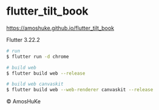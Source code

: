 # flutter_tilt_book

https://amoshuke.github.io/flutter_tilt_book

Flutter 3.22.2

```sh
# run
$ flutter run -d chrome

# build web
$ flutter build web --release

# build web canvaskit
$ flutter build web --web-renderer canvaskit --release
```

© AmosHuKe
